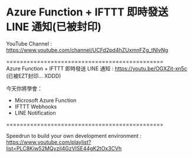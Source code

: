 # Azure Function + IFTTT 即時發送 LINE 通知(已被封印)
YouTube Channel : https://www.youtube.com/channel/UCFd2pd4hZUxmnFZg_tNlvNg  

==============================================  
Azure Function + IFTTT 即時發送 LINE 通知 : https://youtu.be/OGXZit-xn5c  
(已被EZT封印... XDDD)

今天你將學會：
- Microsoft Azure Function
- IFTTT Webhooks
- LINE Notification

==============================================  

Speedrun to build your own development environment :  
https://www.youtube.com/playlist?list=PLC8Kiw52MQyzil4GzVISE44gK2tOx3CVh  
